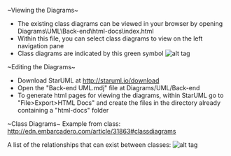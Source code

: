 ~Viewing the Diagrams~
- The existing class diagrams can be viewed in your browser by opening Diagrams\UML\Back-end\html-docs\index.html
- Within this file, you can select class diagrams to view on the left navigation pane
- Class diagrams are indicated by this green symbol ![alt tag](https://gyazo.com/64005ab54de4ce9098734760e135ec22)

~Editing the Diagrams~
- Download StarUML at http://staruml.io/download
- Open the "Back-end UML.mdj" file at Diagrams/UML/Back-end
- To generate html pages for viewing the diagrams, within StarUML go to "File>Export>HTML Docs" and create the files in the directory already containing a "html-docs" folder 

~Class Diagrams~
Example from class: http://edn.embarcadero.com/article/31863#classdiagrams

A list of the relationships that can exist between classes:
![alt tag](http://i.stack.imgur.com/2ajCN.gif)